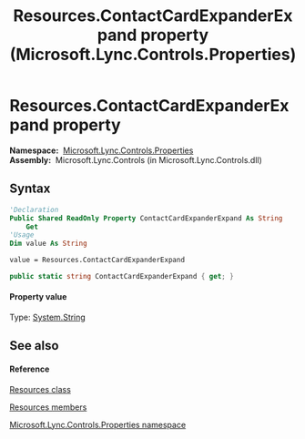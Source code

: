 ﻿---
title: Resources.ContactCardExpanderExpand property  (Microsoft.Lync.Controls.Properties)
TOCTitle: 'ContactCardExpanderExpand property '
ms:assetid: P:Microsoft.Lync.Controls.Properties.Resources.ContactCardExpanderExpand_DI_3_UC_OCS14MrefLyncWPF
ms:mtpsurl: https://msdn.microsoft.com/en-us/library/microsoft.lync.controls.properties.resources.contactcardexpanderexpand_di_3_uc_ocs14mreflyncwpf(v=office.15)
ms:contentKeyID: 48601852
ms.date: 07/28/2014
mtps_version: v=office.15
f1_keywords:
- Microsoft.Lync.Controls.Properties.Resources.ContactCardExpanderExpand
dev_langs:
- CSharp
- JScript
- VB
- other
---

# Resources.ContactCardExpanderExpand property

**Namespace:**  [Microsoft.Lync.Controls.Properties](microsoft-lync-controls-properties-namespace_1.md)  
**Assembly:**  Microsoft.Lync.Controls (in Microsoft.Lync.Controls.dll)

## Syntax

``` vb
'Declaration
Public Shared ReadOnly Property ContactCardExpanderExpand As String
    Get
'Usage
Dim value As String

value = Resources.ContactCardExpanderExpand
```

``` csharp
public static string ContactCardExpanderExpand { get; }
```

#### Property value

Type: [System.String](http://msdn2.microsoft.com/en-us/library/s1wwdcbf)  

## See also

#### Reference

[Resources class](resources-class-microsoft-lync-controls-properties_1.md)

[Resources members](resources-members-microsoft-lync-controls-properties_1.md)

[Microsoft.Lync.Controls.Properties namespace](microsoft-lync-controls-properties-namespace_1.md)

